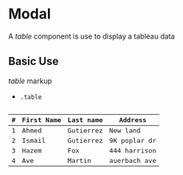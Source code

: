 # Modal

A _table_ component is use to display a tableau data

## Basic Use

_table_ markup

- `.table`

<snippeter>
<pre>
<table class="table">
  <thead>
    <tr>
      <th>#</th>
      <th>First Name</th>
      <th>Last name</th>
      <th>Address</th>
    </tr>
  </thead>
  <tbody>
    <tr>
      <td>1</td>
      <td>Ahmed</td>
      <td>Gutierrez</td>
      <td>New land</td>
    </tr>
    <tr>
      <td>2</td>
      <td>Ismail </td>
      <td>Gutierrez</td>
      <td>9K poplar dr</td>
    </tr>
    <tr>
      <td>3</td>
      <td>Hazem </td>
      <td>Fox</td>
      <td>444 harrison </td>
    </tr>
    <tr>
      <td>4</td>
      <td>Ave</td>
      <td>Martin</td>
      <td>auerbach ave</td>
    </tr>
  </tbody>
</table>
</pre>
</snippeter>
